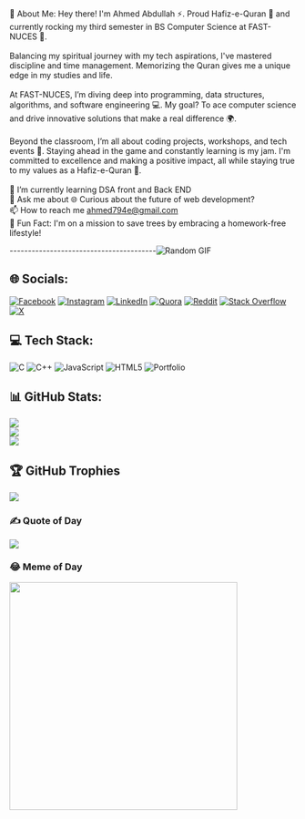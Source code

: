💫 About Me:
Hey there! I'm Ahmed Abdullah ⚡️. Proud Hafiz-e-Quran 📖 and currently rocking my third semester in BS Computer Science at FAST-NUCES 🏫.<br><br>Balancing my spiritual journey with my tech aspirations, I've mastered discipline and time management. Memorizing the Quran gives me a unique edge in my studies and life.<br><br>At FAST-NUCES, I’m diving deep into programming, data structures, algorithms, and software engineering 💻. My goal? To ace computer science and drive innovative solutions that make a real difference 🌍.<br><br>Beyond the classroom, I’m all about coding projects, workshops, and tech events 🚀. Staying ahead in the game and constantly learning is my jam. I'm committed to excellence and making a positive impact, all while staying true to my values as a Hafiz-e-Quran 🕋.<br><br>🌱 I’m currently learning DSA front and Back END<br>💬 Ask me about 🌐 Curious about the future of web development?<br>📫 How to reach me ahmed794e@gmail.com<br>🌳 Fun Fact:  I'm on a mission to save trees by embracing a homework-free lifestyle!

----------------------------------------![Random GIF](https://miro.medium.com/v2/resize:fit:1358/1*yw0TnheAGN-LPneDaTlaxw.gif)


## 🌐 Socials:
[![Facebook](https://img.shields.io/badge/Facebook-%231877F2.svg?logo=Facebook&logoColor=white)](https://facebook.com/https://www.facebook.com/profile.php?id=100095092391809) [![Instagram](https://img.shields.io/badge/Instagram-%23E4405F.svg?logo=Instagram&logoColor=white)](https://instagram.com/https://www.instagram.com/eem.ahmed/) [![LinkedIn](https://img.shields.io/badge/LinkedIn-%230077B5.svg?logo=linkedin&logoColor=white)](https://linkedin.com/in/https://tinyurl.com/yy3zvjf5) [![Quora](https://img.shields.io/badge/Quora-%23B92B27.svg?logo=Quora&logoColor=white)](https://quora.com/profile/https://www.quora.com/profile/Ahmed-Abdullah-933) [![Reddit](https://img.shields.io/badge/Reddit-%23FF4500.svg?logo=Reddit&logoColor=white)](https://reddit.com/user/u/eem_ahmed) [![Stack Overflow](https://img.shields.io/badge/-Stackoverflow-FE7A16?logo=stack-overflow&logoColor=white)](https://stackoverflow.com/users/24872094) [![X](https://img.shields.io/badge/X-black.svg?logo=X&logoColor=white)](https://x.com/https://x.com/ahmed_794x) 

## 💻 Tech Stack:
![C](https://img.shields.io/badge/c-%2300599C.svg?style=for-the-badge&logo=c&logoColor=white) ![C++](https://img.shields.io/badge/c++-%2300599C.svg?style=for-the-badge&logo=c%2B%2B&logoColor=white) ![JavaScript](https://img.shields.io/badge/javascript-%23323330.svg?style=for-the-badge&logo=javascript&logoColor=%23F7DF1E) ![HTML5](https://img.shields.io/badge/html5-%23E34F26.svg?style=for-the-badge&logo=html5&logoColor=white) ![Portfolio](https://img.shields.io/badge/Portfolio-%23000000.svg?style=for-the-badge&logo=firefox&logoColor=#FF7139)

## 📊 GitHub Stats:
![](https://github-readme-stats.vercel.app/api?username=Ahmed-Abdullah-01&theme=radical&hide_border=false&include_all_commits=true&count_private=true)<br/>
![](https://github-readme-streak-stats.herokuapp.com/?user=Ahmed-Abdullah-01&theme=radical&hide_border=false)<br/>
![](https://github-readme-stats.vercel.app/api/top-langs/?username=Ahmed-Abdullah-01&theme=radical&hide_border=false&include_all_commits=true&count_private=true&layout=compact)

## 🏆 GitHub Trophies
![](https://github-profile-trophy.vercel.app/?username=Ahmed-Abdullah-01&theme=radical&no-frame=true&no-bg=false&margin-w=4)

### ✍️ Quote of Day
![](https://quotes-github-readme.vercel.app/api?type=horizontal&theme=radical)


### 😂 Meme of Day
<img src='https://memer-new.vercel.app/' style="height: 400px;"/>

